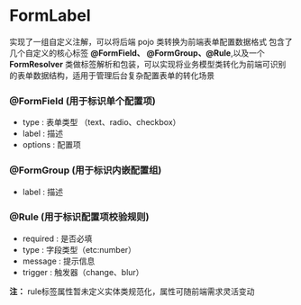 FormLabel
=========
实现了一组自定义注解，可以将后端 pojo 类转换为前端表单配置数据格式 
包含了几个自定义的核心标签 **@FormField、
@FormGroup、@Rule**,以及一个**FormResolver** 类做标签解析和包装，可以实现将业务模型类转化为前端可识别的表单数据结构，适用于管理后台复杂配置表单的转化场景

### @FormField (用于标识单个配置项)
 * type : 表单类型 （text、radio、checkbox）
 * label : 描述
 * options : 配置项

### @FormGroup (用于标识内嵌配置组)
 * label : 描述

### @Rule (用于标识配置项校验规则)
 * required : 是否必填
 * type : 字段类型（etc:number）
 * message : 提示信息
 * trigger : 触发器（change、blur）

**注：**
  rule标签属性暂未定义实体类规范化，属性可随前端需求灵活变动

  
